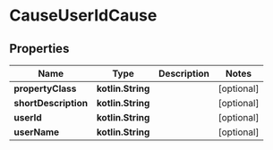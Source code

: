 
# CauseUserIdCause

## Properties
Name | Type | Description | Notes
------------ | ------------- | ------------- | -------------
**propertyClass** | **kotlin.String** |  |  [optional]
**shortDescription** | **kotlin.String** |  |  [optional]
**userId** | **kotlin.String** |  |  [optional]
**userName** | **kotlin.String** |  |  [optional]



